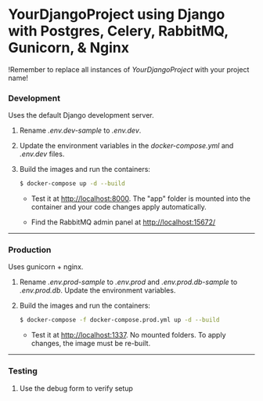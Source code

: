 # YourDjangoProject using Django with Postgres, Celery, RabbitMQ, Gunicorn, & Nginx

!Remember to replace all instances of *YourDjangoProject* with your project name!

### Development

Uses the default Django development server.

1. Rename *.env.dev-sample* to *.env.dev*.
1. Update the environment variables in the *docker-compose.yml* and *.env.dev* files.
1. Build the images and run the containers:

    ```sh
    $ docker-compose up -d --build
    ```

     - Test it at [http://localhost:8000](http://localhost:8000). The "app" folder is mounted into the container and your code changes apply automatically.
    
    - Find the RabbitMQ admin panel at [http://localhost:15672/](http://localhost:15672/)
    
---

### Production

Uses gunicorn + nginx.

1. Rename *.env.prod-sample* to *.env.prod* and *.env.prod.db-sample* to *.env.prod.db*. Update the environment variables.
1. Build the images and run the containers:

    ```sh
    $ docker-compose -f docker-compose.prod.yml up -d --build
    ```

    - Test it at [http://localhost:1337](http://localhost:1337). No mounted folders. To apply changes, the image must be re-built.

---    

### Testing
1. Use the debug form to verify setup